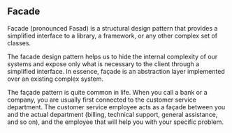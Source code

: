 ## Facade 

Facade (pronounced Fasad) is a structural design pattern that provides a simplified
interface to a library, a framework, or any other complex set of classes.

The facade design pattern helps us to hide the internal complexity of our systems and
expose only what is necessary to the client through a simplified interface. In essence, façade
is an abstraction layer implemented over an existing complex system.

The façade pattern is quite common in life. When you call a bank or a company, you are
usually first connected to the customer service department. The customer service employee
acts as a façade between you and the actual department (billing, technical support, general
assistance, and so on), and the employee that will help you with your specific problem.